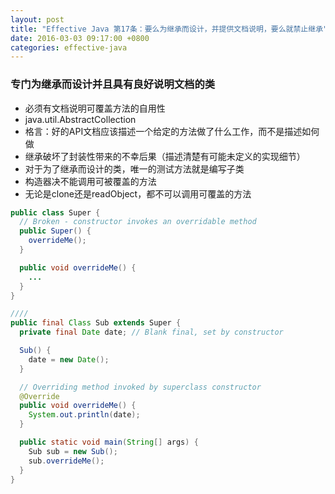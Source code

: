 ```yaml
---
layout: post
title: "Effective Java 第17条：要么为继承而设计，并提供文档说明，要么就禁止继承"
date: 2016-03-03 09:17:00 +0800
categories: effective-java
---
```

### 专门为继承而设计并且具有良好说明文档的类
* 必须有文档说明可覆盖方法的自用性
* java.util.AbstractCollection
* 格言：好的API文档应该描述一个给定的方法做了什么工作，而不是描述如何做
* 继承破坏了封装性带来的不幸后果（描述清楚有可能未定义的实现细节）
* 对于为了继承而设计的类，唯一的测试方法就是编写子类
* 构造器决不能调用可被覆盖的方法
* 无论是clone还是readObject，都不可以调用可覆盖的方法

~~~java
public class Super {
  // Broken - constructor invokes an overridable method
  public Super() {
    overrideMe();
  }

  public void overrideMe() {
    ...
  }
}

////
public final Class Sub extends Super {
  private final Date date; // Blank final, set by constructor

  Sub() {
    date = new Date();
  }

  // Overriding method invoked by superclass constructor
  @Override
  public void overrideMe() {
    System.out.println(date);
  }

  public static void main(String[] args) {
    Sub sub = new Sub();
    sub.overrideMe();
  }
}
~~~

